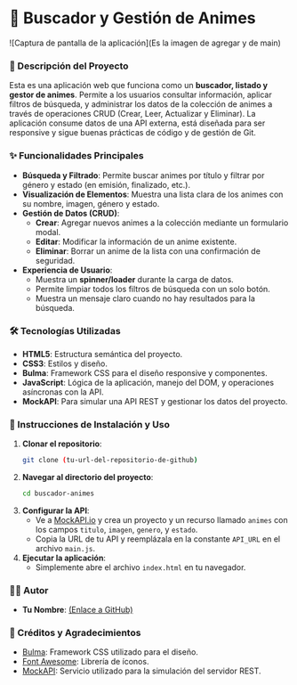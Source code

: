 # 🎌 Buscador y Gestión de Animes

![Captura de pantalla de la aplicación](Es la imagen de agregar y de main)

### **📝 Descripción del Proyecto**

Esta es una aplicación web que funciona como un **buscador, listado y gestor de animes**. Permite a los usuarios consultar información, aplicar filtros de búsqueda, y administrar los datos de la colección de animes a través de operaciones CRUD (Crear, Leer, Actualizar y Eliminar). La aplicación consume datos de una API externa, está diseñada para ser responsive y sigue buenas prácticas de código y de gestión de Git.

### **✨ Funcionalidades Principales**

* **Búsqueda y Filtrado**: Permite buscar animes por título y filtrar por género y estado (en emisión, finalizado, etc.).
* **Visualización de Elementos**: Muestra una lista clara de los animes con su nombre, imagen, género y estado.
* **Gestión de Datos (CRUD)**:
    * **Crear**: Agregar nuevos animes a la colección mediante un formulario modal.
    * **Editar**: Modificar la información de un anime existente.
    * **Eliminar**: Borrar un anime de la lista con una confirmación de seguridad.
* **Experiencia de Usuario**:
    * Muestra un **spinner/loader** durante la carga de datos.
    * Permite limpiar todos los filtros de búsqueda con un solo botón.
    * Muestra un mensaje claro cuando no hay resultados para la búsqueda.

### **🛠️ Tecnologías Utilizadas**

* **HTML5**: Estructura semántica del proyecto.
* **CSS3**: Estilos y diseño.
* **Bulma**: Framework CSS para el diseño responsive y componentes.
* **JavaScript**: Lógica de la aplicación, manejo del DOM, y operaciones asíncronas con la API.
* **MockAPI**: Para simular una API REST y gestionar los datos del proyecto.

### **🚀 Instrucciones de Instalación y Uso**

1.  **Clonar el repositorio**:
    ```bash
    git clone (tu-url-del-repositorio-de-github)
    ```
2.  **Navegar al directorio del proyecto**:
    ```bash
    cd buscador-animes
    ```
3.  **Configurar la API**:
    * Ve a [MockAPI.io](https://mockapi.io) y crea un proyecto y un recurso llamado `animes` con los campos `titulo`, `imagen`, `genero`, y `estado`.
    * Copia la URL de tu API y reemplázala en la constante `API_URL` en el archivo `main.js`.
4.  **Ejecutar la aplicación**:
    * Simplemente abre el archivo `index.html` en tu navegador.

### **🧑‍💻 Autor**

* **Tu Nombre**: [(Enlace a GitHub)](https://github.com/Lopez-Merin0)

### **🙏 Créditos y Agradecimientos**

* [Bulma](https://bulma.io/): Framework CSS utilizado para el diseño.
* [Font Awesome](https://fontawesome.com/): Librería de íconos.
* [MockAPI](https://mockapi.io/): Servicio utilizado para la simulación del servidor REST.